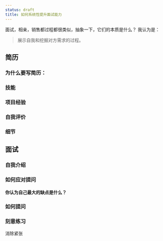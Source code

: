 ```yaml
---
status: draft
title: 如何系统性提升面试能力
---
```

面试，相亲，销售都过程都很类似，抽象一下，它们的本质是什么？
我认为是：
>展示自我和挖掘对方需求的过程。

## 简历
### 为什么要写简历：
### 技能
### 项目经验
### 自我评价
### 细节
## 面试
### 自我介绍
### 如何应对提问
#### 你认为自己最大的缺点是什么？
### 如何提问
### 刻意练习
消除紧张

